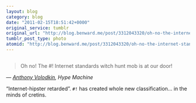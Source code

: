 ```yaml
---
layout: blog
category: blog
date: "2011-02-15T18:51:42+0000"
original_service: tumblr
original_url: "http://blog.benward.me/post/3312043320/oh-no-the-internet-standards-witch-hunt-mob"
tumblr_post_type: photo
atomid: "http://blog.benward.me/post/3312043320/oh-no-the-internet-standards-witch-hunt-mob"
---
```

<figure class="photo">
  <img src="http://benward.me/res/tumblr/media/3312043320/0.jpg" alt="">
</figure>

> Oh no! The #! Internet standards witch hunt mob is at our door!

— <cite><a href="http://fascinated.fm/post/3311458713" class="tumblr_blog">Anthony Volodkin</a>, Hype Machine</cite>

“Internet-hipster retarded”. `#!` has created whole new classification… in the minds of cretins.